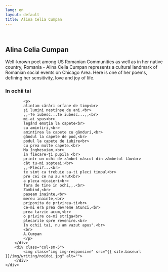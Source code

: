 ```yaml
---
lang: en
layout: default
title: Alina Celia Cumpan
---
```


<br>
<div class="container">
    <h2>Alina Celia Cumpan</h2>
    <div class="row">
        <div class="col-sm-6">
            <p> Well-known poet among US Romanian Communities as well as in her native country, Romania - Alina Celia Cumpan represents a cultural landmark of Romanian social events on Chicago Area. Here is one of her poems, defining her sensitivity, love and joy of life.</p>
        </div>
    </div>
    <h3>In ochii tai</h3>
    <div class="row">
        <div class="col-sm-5">
           
            <p>
            alintam cărări orfane de timp<br>
            și lumini nestinse de ani.<br>
            ,,-Te iubesc...te iubesc...,,<br>
            mi-ai spus<br>
            legând emoția la capete<br>
            cu amintiri,<br>
            amintirea la capete cu gânduri,<br>
            gândul la capete de pod,<br>
            podul la capete de iubire<br>
            cu prea multe capete.<br>
            Ma înghesuiam,<br>
            in fiecare-ți pupila <br>
            printr-un ochi de zâmbet născut din zâmbetul tău<br>
            cât tu-mi sopteai:<br>
            ,,-Pleci?...<br>
            te simt ca trebuie sa-ti pleci timpul<br>
            pre cei ce nu au vrut<br>
            a pleca nicaieri<br>
            fara de tine in ochi,,.<br>
            Zambind,<br>
            paseam inainte,<br>
            mereu inainte,<br>
            priponita de privirea-ti<br>
            ce-mi era prea devreme atunci,<br>
            prea tarzie acum,<br>
            o privire ce-mi striga<br>
            plecarile spre revenire.<br>
            In ochii tai, nu am vazut apus".<br>
            <br>
            A.Cumpan
            </p>
        </div>
        <div class="col-sm-5">
            <img class="img img-responsive" src="{{ site.baseurl }}/img/writing/noidoi.jpg" alt="">
        </div> 
    </div>
</div>
<br>
